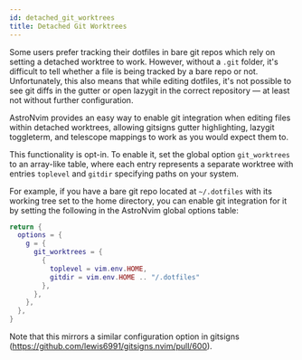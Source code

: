 ```yaml
---
id: detached_git_worktrees
title: Detached Git Worktrees
---
```


Some users prefer tracking their dotfiles in bare git repos which rely on setting a detached worktree to work. However, without a `.git` folder, it's difficult to tell whether a file is being tracked by a bare repo or not. Unfortunately, this also means that while editing dotfiles, it's not possible to see git diffs in the gutter or open lazygit in the correct repository — at least not without further configuration.

AstroNvim provides an easy way to enable git integration when editing files within detached worktrees, allowing gitsigns gutter highlighting, lazygit toggleterm, and telescope mappings to work as you would expect them to.

This functionality is opt-in. To enable it, set the global option `git_worktrees` to an array-like table, where each entry represents a separate worktree with entries `toplevel` and `gitdir` specifying paths on your system.

For example, if you have a bare git repo located at `~/.dotfiles` with its working tree set to the home directory, you can enable git integration for it by setting the following in the AstroNvim global options table:

```lua
return {
  options = {
    g = {
      git_worktrees = {
        {
          toplevel = vim.env.HOME,
          gitdir = vim.env.HOME .. "/.dotfiles"
        },
      },
    },
  },
}
```

Note that this mirrors a similar configuration option in gitsigns (https://github.com/lewis6991/gitsigns.nvim/pull/600).
